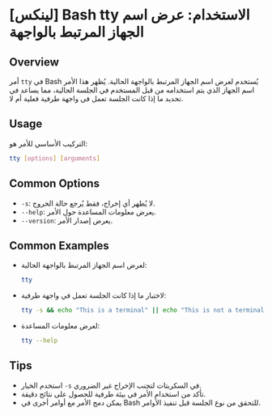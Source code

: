# [لينكس] Bash tty الاستخدام: عرض اسم الجهاز المرتبط بالواجهة

## Overview
أمر `tty` في Bash يُستخدم لعرض اسم الجهاز المرتبط بالواجهة الحالية. يُظهر هذا الأمر اسم الجهاز الذي يتم استخدامه من قبل المستخدم في الجلسة الحالية، مما يساعد في تحديد ما إذا كانت الجلسة تعمل في واجهة طرفية فعلية أم لا.

## Usage
التركيب الأساسي للأمر هو:

```bash
tty [options] [arguments]
```

## Common Options
- `-s`: لا يُظهر أي إخراج، فقط يُرجع حالة الخروج.
- `--help`: يعرض معلومات المساعدة حول الأمر.
- `--version`: يعرض إصدار الأمر.

## Common Examples
- لعرض اسم الجهاز المرتبط بالواجهة الحالية:
  ```bash
  tty
  ```

- لاختبار ما إذا كانت الجلسة تعمل في واجهة طرفية:
  ```bash
  tty -s && echo "This is a terminal" || echo "This is not a terminal"
  ```

- لعرض معلومات المساعدة:
  ```bash
  tty --help
  ```

## Tips
- استخدم الخيار `-s` في السكربتات لتجنب الإخراج غير الضروري.
- تأكد من استخدام الأمر في بيئة طرفية للحصول على نتائج دقيقة.
- يمكن دمج الأمر مع أوامر أخرى في Bash للتحقق من نوع الجلسة قبل تنفيذ الأوامر.